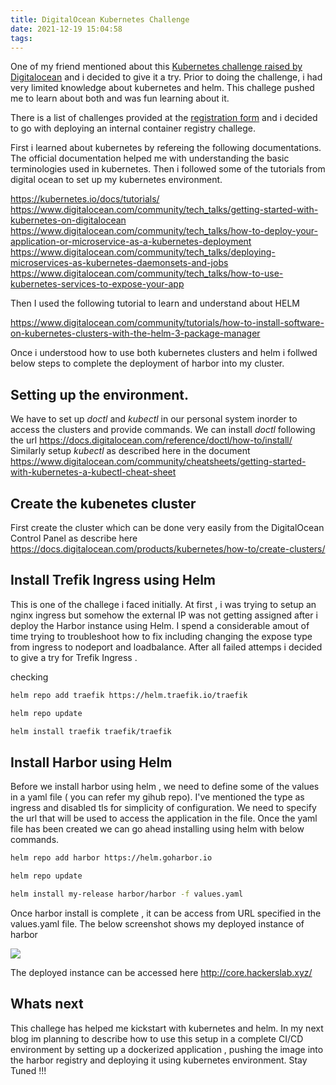 ```yaml
---
title: DigitalOcean Kubernetes Challenge
date: 2021-12-19 15:04:58
tags:
---
```

One of my friend mentioned about this [Kubernetes challenge raised by Digitalocean](https://www.digitalocean.com/community/pages/kubernetes-challenge) and i decided to give it a try. Prior to doing the challenge, i had very limited knowledge about kubernetes and helm. This challege pushed me to learn about both and was fun learning about it.

There is a list of challenges provided at the [registration form](https://docs.google.com/forms/d/e/1FAIpQLSdil-lIxbh7W08zourmlt2pMWP8Sn8y3u6hhAILR9eiqhy-Ww/viewform) and i decided to go with deploying an internal container registry challege. 

First i learned about kubernetes by refereing the following documentations. The official documentation helped me with understanding the basic terminologies used in kubernetes. Then i followed some of the tutorials from digital ocean to set up my kubernetes environment. 

https://kubernetes.io/docs/tutorials/
https://www.digitalocean.com/community/tech_talks/getting-started-with-kubernetes-on-digitalocean
https://www.digitalocean.com/community/tech_talks/how-to-deploy-your-application-or-microservice-as-a-kubernetes-deployment
https://www.digitalocean.com/community/tech_talks/deploying-microservices-as-kubernetes-daemonsets-and-jobs
https://www.digitalocean.com/community/tech_talks/how-to-use-kubernetes-services-to-expose-your-app

Then I used the following tutorial to learn and understand about HELM

https://www.digitalocean.com/community/tutorials/how-to-install-software-on-kubernetes-clusters-with-the-helm-3-package-manager

Once i understood how to use both kubernetes clusters and helm i follwed below steps to complete the deployment of harbor into my cluster. 

## Setting up the environment.
We have to set up *doctl* and *kubectl* in our personal system inorder to access the clusters and provide commands. 
We can install *doctl* following the url https://docs.digitalocean.com/reference/doctl/how-to/install/ 
Similarly setup *kubectl* as described here in the document https://www.digitalocean.com/community/cheatsheets/getting-started-with-kubernetes-a-kubectl-cheat-sheet

## Create the kubenetes cluster
First create the cluster which can be done very easily from the DigitalOcean Control Panel as describe here https://docs.digitalocean.com/products/kubernetes/how-to/create-clusters/

##  Install Trefik Ingress using Helm
This is one of the challege i faced initially. At first , i was trying to setup an nginx ingress but somehow the external IP was not getting assigned after i deploy the Harbor instance using Helm. I spend a considerable amout of time trying to troubleshoot how to fix including changing the expose type from ingress to nodeport and loadbalance. After all failed attemps i decided to give a try for Trefik Ingress . 


checking 
```sh
helm repo add traefik https://helm.traefik.io/traefik
```


```sh
helm repo update
```


```sh 
helm install traefik traefik/traefik
```


## Install Harbor using Helm
Before we install harbor using helm , we need to define some of the values in a yaml file ( you can refer my gihub repo). I've mentioned the type as ingress and disabled tls for simplicity of configuration. We need to specify the url that will be used to access the application in the file.
Once the yaml file has been created we can go ahead installing using helm with below commands.  

```sh
helm repo add harbor https://helm.goharbor.io
```

```sh
helm repo update
```

```sh
helm install my-release harbor/harbor -f values.yaml
```

Once harbor install is complete , it can be access from URL specified in the values.yaml file. The below screenshot shows my deployed instance of harbor

![](/image/harbor.png)


The deployed instance can be accessed here http://core.hackerslab.xyz/

## Whats next
This challege has helped me kickstart with kubernetes and helm. In my next blog im planning to describe how to use this setup in a complete CI/CD environment by setting up a dockerized application , pushing the image into the harbor registry and deploying it using kubernetes environment. Stay Tuned !!!




